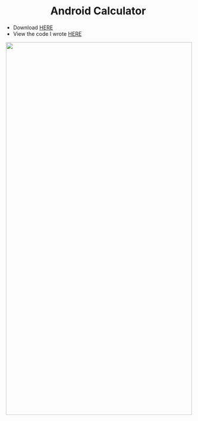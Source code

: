 <h1 align="center"> Android Calculator </h1>

* Download [HERE](https://github.com/arturobp3/Android_Calculator/blob/master/Calculadora.apk)
* View the code I wrote [HERE](https://github.com/arturobp3/Android_Calculator/tree/master/Calculadora/app)

<p>
  <div align="left><img src="https://github.com/arturobp3/Android_Calculator/blob/master/screenshots/1.png" width="500" height="1000"></div>
  <div align="right"><img src="https://github.com/arturobp3/Android_Calculator/blob/master/screenshots/2.png" width="500" height="1000"></div>        
</p>

